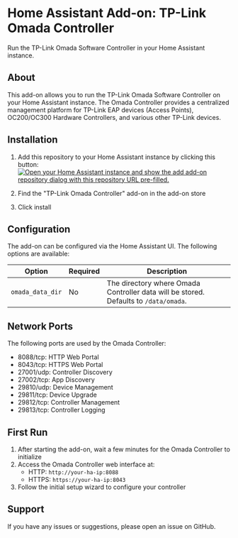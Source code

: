 # Home Assistant Add-on: TP-Link Omada Controller

Run the TP-Link Omada Software Controller in your Home Assistant instance.

## About

This add-on allows you to run the TP-Link Omada Software Controller on your Home Assistant instance. The Omada Controller provides a centralized management platform for TP-Link EAP devices (Access Points), OC200/OC300 Hardware Controllers, and various other TP-Link devices.

## Installation

1. Add this repository to your Home Assistant instance by clicking this button:
   [![Open your Home Assistant instance and show the add add-on repository dialog with this repository URL pre-filled.](https://my.home-assistant.io/badges/supervisor_add_addon_repository.svg)](https://my.home-assistant.io/redirect/supervisor_add_addon_repository/?repository_url=https%3A%2F%2Fgithub.com%2Fivmreg%2Fha_omada_controller)

2. Find the "TP-Link Omada Controller" add-on in the add-on store
3. Click install

## Configuration

The add-on can be configured via the Home Assistant UI. The following options are available:

| Option | Required | Description |
|--------|----------|-------------|
| `omada_data_dir` | No | The directory where Omada Controller data will be stored. Defaults to `/data/omada`. |

## Network Ports

The following ports are used by the Omada Controller:

- 8088/tcp: HTTP Web Portal
- 8043/tcp: HTTPS Web Portal
- 27001/udp: Controller Discovery
- 27002/tcp: App Discovery
- 29810/udp: Device Management
- 29811/tcp: Device Upgrade
- 29812/tcp: Controller Management
- 29813/tcp: Controller Logging

## First Run

1. After starting the add-on, wait a few minutes for the Omada Controller to initialize
2. Access the Omada Controller web interface at:
   - HTTP: `http://your-ha-ip:8088`
   - HTTPS: `https://your-ha-ip:8043`
3. Follow the initial setup wizard to configure your controller

## Support

If you have any issues or suggestions, please open an issue on GitHub.
